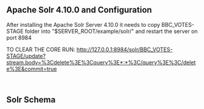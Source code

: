 <h2> Apache Solr 4.10.0 and Configuration </h2>

After installing the Apache Solr Server 4.10.0 it needs to copy BBC_VOTES-STAGE folder into  "$SERVER_ROOT/example/solr/" and restart the server on port 8984

TO CLEAR THE CORE RUN:
http://127.0.0.1:8984/solr/BBC_VOTES-STAGE/update?stream.body=%3Cdelete%3E%3Cquery%3E*:*%3C/query%3E%3C/delete%3E&commit=true

<br><h2>Solr Schema</h2>
  
<br><h5>    
    <br><field name="id" 						        type="string" 			  indexed="true"  stored="true" required="true" multiValued="false" /> 
    <br><field name="offerKey"          		type="string"         indexed="true"  stored="true"/>
<br>
    <br><field name="candidateId"          	type="string"         indexed="true"  stored="true"/>
    <br><field name="candidateName"         type="string"         indexed="true"  stored="true"/>
<br>
    <br><field name="authorId"             	 type="string"        indexed="true"  stored="true"/>
    <br><field name="authorDisplayName"      type="string"        indexed="true"  stored="true"/>
    <br><field name="dateCreated" 				   type="date" 			     indexed="true"  stored="true" default="NOW"   multiValued="false" />
</h5>
